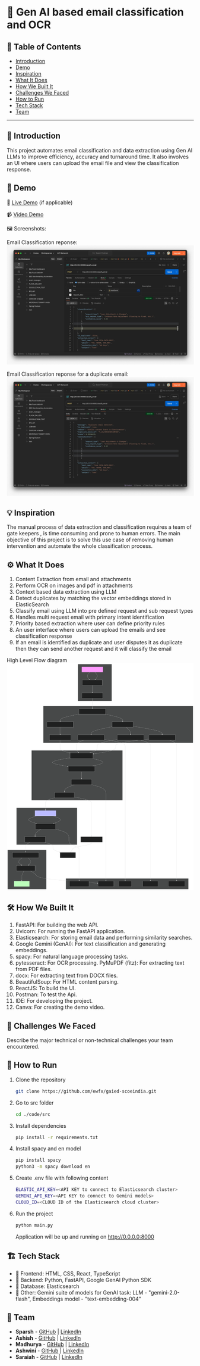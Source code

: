 # 🚀 Gen AI based email classification and OCR

## 📌 Table of Contents
- [Introduction](#-introduction)
- [Demo](#demo)
- [Inspiration](#-inspiration)
- [What It Does](#-what-it-does)
- [How We Built It](#-how-we-built-it)
- [Challenges We Faced](#-challenges-we-faced)
- [How to Run](#-how-to-run)
- [Tech Stack](#-tech-stack)
- [Team](#-team)

---

## 🎯 Introduction
This project automates email classification and data extraction using Gen AI LLMs to improve efficiency, accuracy and turnaround time. It also involves an UI where users can upload the email file and view the classification response. 

## 🎥 Demo
🔗 [Live Demo](#) (if applicable) 

📹 [Video Demo](artifacts/demo/VideoDemo.MP4)

🖼️ Screenshots:

Email Classification reponse:
![Screenshot 1](artifacts/demo/screenshots/email_classification_response.jpeg)

Email Classification reponse for a duplicate email:
![Screenshot 2](artifacts/demo/screenshots/duplicate_email_response.jpeg)

## 💡 Inspiration
The manual process of data extraction and classification requires a team of gate keepers , is time consuming and prone to human errors. The main objective of this project is to solve this use case of removing human intervention and automate the whole classification process.

## ⚙️ What It Does
1) Content Extraction from email and attachments
2) Perform OCR on images and pdf in attachments
3) Context based data extraction using LLM
4) Detect duplicates by matching the vector embeddings stored in ElasticSearch
5) Classify email using LLM into pre defined request and sub request types
6) Handles multi request email with primary intent identification
7) Priority based extraction where user can define priority rules
8) An user interface where users can upload the emails and see classification response
9) If an email is identified as duplicate and user disputes it as duplicate then they can send another request and it will classify the email

High Level Flow diagram
![Screenshot 2](artifacts/arch/flow_chart.svg)


## 🛠️ How We Built It
1) FastAPI: For building the web API.
2) Uvicorn: For running the FastAPI application.
3) Elasticsearch: For storing email data and performing similarity searches.
4) Google Gemini (GenAI): For text classification and generating embeddings.
5) spacy: For natural language processing tasks.
6) pytesseract: For OCR processing.
PyMuPDF (fitz): For extracting text from PDF files.
7) docx: For extracting text from DOCX files.
8) BeautifulSoup: For HTML content parsing.
9) ReactJS: To build the UI.
10) Postman: To test the Api.
11) IDE: For developing the project.
12) Canva: For creating the demo video.

## 🚧 Challenges We Faced
Describe the major technical or non-technical challenges your team encountered.

## 🏃 How to Run
1. Clone the repository  
   ```sh
   git clone https://github.com/ewfx/gaied-scoeindia.git
   ```
2. Go to src folder
   ```sh
   cd ./code/src
   ```
3. Install dependencies 
   ```sh
   pip install -r requirements.txt
   ```
4. Install spacy and en model
   ```sh
   pip install spacy
   python3 -m spacy download en
   ```
6. Create .env file with following content
   ```sh
   ELASTIC_API_KEY=<API KEY to connect to Elasticsearch cluster>
   GEMINI_API_KEY=<API KEY to connect to Gemini models>
   CLOUD_ID=<CLOUD ID of the Elasticsearch cloud cluster>
   ```
7. Run the project  
   ```sh
   python main.py
   ```
   Application will be up and running on http://0.0.0.0:8000

## 🏗️ Tech Stack
- 🔹 Frontend: HTML, CSS, React, TypeScript
- 🔹 Backend: Python, FastAPI, Google GenAI Python SDK
- 🔹 Database: Elasticsearch
- 🔹 Other: Gemini suite of models for GenAI task: LLM - "gemini-2.0-flash", Embeddings model - "text-embedding-004"

## 👥 Team
- **Sparsh** - [GitHub](https://github.com/SparshJain2000) | [LinkedIn](https://www.linkedin.com/in/jain-sparsh/)
- **Ashish** - [GitHub](https://github.com/ashish4321) | [LinkedIn](https://www.linkedin.com/in/ashish1412)
- **Madhurya** - [GitHub](#) | [LinkedIn](#)
- **Ashwini** - [GitHub](#) | [LinkedIn](#)
- **Saraiah** - [GitHub](#) | [LinkedIn](#)

